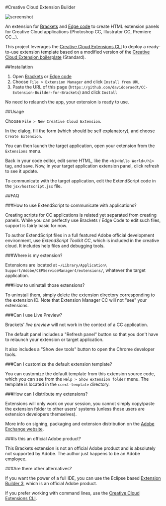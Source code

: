 #Creative Cloud Extension Builder

![screenshot](http://www.dehats.com/resources/ccextbrackets/header.jpg "screenshot")

An extension for [Brackets](http://brackets.io/) and [Edge code](http://html.adobe.com/edge/code/) to create HTML extension panels for Creative Cloud applications (Photoshop CC, Illustrator CC, Premiere CC…).

This project leverages the [Creative Cloud Extensions CLI](https://github.com/davidderaedt/CCEXTCLI) to deploy a ready-to-use extension template based on a modified version of the [Creative Cloud Extension boilerplate](https://github.com/davidderaedt/ccext-boilerplate) (Standard).

##Installation

1. Open [Brackets](http://brackets.io/) or [Edge code](http://html.adobe.com/edge/code/)
2. Choose `File > Extension Manager` and click `Install from URL`
3. Paste the URL of this page (`https://github.com/davidderaedt/CC-Extension-Builder-for-Brackets`) and click `Install`


No need to relaunch the app, your extension is ready to use.


##Usage

Choose `File > New Creative Cloud Extension`.

In the dialog, fill the form (which should be self explanatory), and choose `Create Extension`.


You can then launch the target application, open your extension from the `Extensions` menu.

Back in your code editor, edit some HTML, like the `<h1>Hello World</h1>` tag, and save. Now, in your target application extension panel, click refresh to see it update.

To communicate with the target application, edit the ExtendScript code in the `jsx/hostscript.jsx` file.


##FAQ


###How to use ExtendScript to communicate with applications?

Creating scripts for CC applications is related yet separated from creating panels. While you can perfectly use Brackets / Edge Code to edit such files, support is fairly basic for now.

To author ExtendScript files in a full featured Adobe official development environment, use *ExtendScript Toolkit CC*, which is included in the creative cloud. It includes help files and debugging tools.


###Where is my extension?

Extensions are located at `~/Library/Application\ Support/Adobe/CEPServiceManager4/extensions/`, whatever the target application. 

###How to uninstall those extensions?

To uninstall them, simply delete the extension directory corresponding to the extension ID. Note that Extension Manager CC will not "see" your extensions.

###Can I use Live Preview?

Brackets' *live preview* will not work in the context of a CC application.

The default panel includes a "Refresh panel" button so that you don't have to relaunch your extension or target application.

It also includes a "Show dev tools" button to open the Chrome developer tools.

###Can I customize the default extension template?

You can customize the default template from this extension source code, which you can see from the `Help > Show extension folder` menu. The template is located in the `ccext-template` directory.

###How can I distribute my extensions?

Extensions will only work on your session, you cannot simply copy/paste the extension folder to other users' systems (unless those users are extension developers themselves).

More info on signing, packaging and extension distribution on the [Adobe Exchange website](https://www.adobeexchange.com/resources/7).


###Is this an official Adobe product?

This Brackets extension is not an official Adobe product and is absolutely not supported by Adobe. The author just happens to be an Adobe employee.

###Are there other alternatives?

If you want the power of a full IDE, you can use the Eclipse based [Extension Builder 3](http://labs.adobe.com/technologies/extensionbuilder3/), which is an official Adobe product.

If you prefer working with command lines, use the [Creative Cloud Extensions CLI](https://github.com/davidderaedt/CCEXTCLI).



